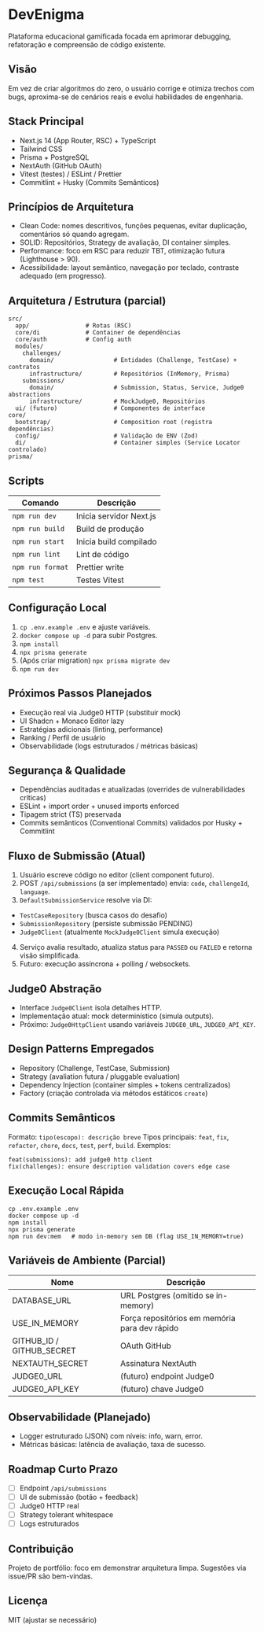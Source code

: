 # DevEnigma

Plataforma educacional gamificada focada em aprimorar debugging, refatoração e compreensão de código existente.

## Visão
Em vez de criar algoritmos do zero, o usuário corrige e otimiza trechos com bugs, aproxima-se de cenários reais e evolui habilidades de engenharia.

## Stack Principal
- Next.js 14 (App Router, RSC) + TypeScript
- Tailwind CSS
- Prisma + PostgreSQL
- NextAuth (GitHub OAuth)
- Vitest (testes) / ESLint / Prettier
- Commitlint + Husky (Commits Semânticos)

## Princípios de Arquitetura
- Clean Code: nomes descritivos, funções pequenas, evitar duplicação, comentários só quando agregam.
- SOLID: Repositórios, Strategy de avaliação, DI container simples.
- Performance: foco em RSC para reduzir TBT, otimização futura (Lighthouse > 90).
- Acessibilidade: layout semântico, navegação por teclado, contraste adequado (em progresso).

## Arquitetura / Estrutura (parcial)
```
src/
  app/                # Rotas (RSC)
  core/di             # Container de dependências
  core/auth           # Config auth
  modules/
    challenges/
      domain/                 # Entidades (Challenge, TestCase) + contratos
      infrastructure/         # Repositórios (InMemory, Prisma)
    submissions/
      domain/                 # Submission, Status, Service, Judge0 abstractions
      infrastructure/         # MockJudge0, Repositórios
  ui/ (futuro)                # Componentes de interface
core/
  bootstrap/                  # Composition root (registra dependências)
  config/                     # Validação de ENV (Zod)
  di/                         # Container simples (Service Locator controlado)
prisma/
```

## Scripts
| Comando | Descrição |
|---------|-----------|
| `npm run dev` | Inicia servidor Next.js |
| `npm run build` | Build de produção |
| `npm run start` | Inicia build compilado |
| `npm run lint` | Lint de código |
| `npm run format` | Prettier write |
| `npm test` | Testes Vitest |

## Configuração Local
1. `cp .env.example .env` e ajuste variáveis.
2. `docker compose up -d` para subir Postgres.
3. `npm install`
4. `npx prisma generate`
5. (Após criar migration) `npx prisma migrate dev`
6. `npm run dev`

## Próximos Passos Planejados
- Execução real via Judge0 HTTP (substituir mock)
- UI Shadcn + Monaco Editor lazy
- Estratégias adicionais (linting, performance)
- Ranking / Perfil de usuário
- Observabilidade (logs estruturados / métricas básicas)

## Segurança & Qualidade
- Dependências auditadas e atualizadas (overrides de vulnerabilidades críticas)
- ESLint + import order + unused imports enforced
- Tipagem strict (TS) preservada
- Commits semânticos (Conventional Commits) validados por Husky + Commitlint

## Fluxo de Submissão (Atual)
1. Usuário escreve código no editor (client component futuro).
2. POST `/api/submissions` (a ser implementado) envia: `code`, `challengeId`, `language`.
3. `DefaultSubmissionService` resolve via DI:
  - `TestCaseRepository` (busca casos do desafio)
  - `SubmissionRepository` (persiste submissão PENDING)
  - `Judge0Client` (atualmente `MockJudge0Client` simula execução)
4. Serviço avalia resultado, atualiza status para `PASSED` ou `FAILED` e retorna visão simplificada.
5. Futuro: execução assíncrona + polling / websockets.

## Judge0 Abstração
- Interface `Judge0Client` isola detalhes HTTP.
- Implementação atual: mock determinístico (simula outputs).
- Próximo: `Judge0HttpClient` usando variáveis `JUDGE0_URL`, `JUDGE0_API_KEY`.

## Design Patterns Empregados
- Repository (Challenge, TestCase, Submission)
- Strategy (avaliation futura / pluggable evaluation)
- Dependency Injection (container simples + tokens centralizados)
- Factory (criação controlada via métodos estáticos `create`)

## Commits Semânticos
Formato: `tipo(escopo): descrição breve`
Tipos principais: `feat`, `fix`, `refactor`, `chore`, `docs`, `test`, `perf`, `build`.
Exemplos:
```
feat(submissions): add judge0 http client
fix(challenges): ensure description validation covers edge case
```

## Execução Local Rápida
```
cp .env.example .env
docker compose up -d
npm install
npx prisma generate
npm run dev:mem   # modo in-memory sem DB (flag USE_IN_MEMORY=true)
```

## Variáveis de Ambiente (Parcial)
| Nome | Descrição |
|------|-----------|
| DATABASE_URL | URL Postgres (omitido se in-memory) |
| USE_IN_MEMORY | Força repositórios em memória para dev rápido |
| GITHUB_ID / GITHUB_SECRET | OAuth GitHub |
| NEXTAUTH_SECRET | Assinatura NextAuth |
| JUDGE0_URL | (futuro) endpoint Judge0 |
| JUDGE0_API_KEY | (futuro) chave Judge0 |

## Observabilidade (Planejado)
- Logger estruturado (JSON) com níveis: info, warn, error.
- Métricas básicas: latência de avaliação, taxa de sucesso.

## Roadmap Curto Prazo
- [ ] Endpoint `/api/submissions`
- [ ] UI de submissão (botão + feedback)
- [ ] Judge0 HTTP real
- [ ] Strategy tolerant whitespace
- [ ] Logs estruturados

## Contribuição
Projeto de portfólio: foco em demonstrar arquitetura limpa. Sugestões via issue/PR são bem-vindas.

## Licença
MIT (ajustar se necessário)
